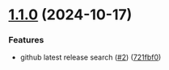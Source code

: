 # [1.1.0](https://github.com/arpanrec/pylib/compare/1.0.0...1.1.0) (2024-10-17)


### Features

* github latest release search ([#2](https://github.com/arpanrec/pylib/issues/2)) ([721fbf0](https://github.com/arpanrec/pylib/commit/721fbf0a6319dd6701edaafa7931278b51e64174))
